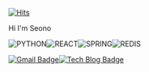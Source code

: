 [![Hits](https://hits.seeyoufarm.com/api/count/incr/badge.svg?url=https%3A%2F%2Fgithub.com%2Fseono&count_bg=%23627B92&title_bg=%23867D7D&icon=&icon_color=%23C72323&title=hits&edge_flat=false)](https://hits.seeyoufarm.com)

Hi I'm Seono

![PYTHON](https://img.shields.io/badge/PYTHON-0696D7?style=plastic&logo=Python&logoColor=white)![REACT](https://img.shields.io/badge/REACT-61DAFB?style=plastic&logo=REACT&logoColor=white)![SPRING](https://img.shields.io/badge/SPRING-6DB33F?style=plastic&logo=SPRING&logoColor=white)![REDIS](https://img.shields.io/badge/REDIS-DC382D?style=plastic&logo=REDIS&logoColor=white)

[![Gmail Badge](https://img.shields.io/badge/Gmail-d14836?style=flat-square&logo=Gmail&logoColor=white&link=mailto:tjsh0111@gmail.com)](mailto:tjsh0111@gmail.com)[![Tech Blog Badge](http://img.shields.io/badge/-Tech%20blog-black?style=flat-square&logo=github&link=https://fri-seono.tistory.com/)](https://fri-seono.tistory.com/)
